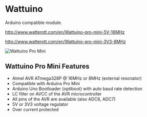 # Wattuino
Arduino compatible module.

<http://www.watterott.com/en/Wattuino-pro-mini-5V-16MHz>

<http://www.watterott.com/en/Wattuino-pro-mini-3V3-8MHz>

![Wattuino Pro Mini](https://raw.github.com/watterott/wattuino/master/img/wattuino_pro_mini.jpg)


## Wattuino Pro Mini Features
* Atmel AVR ATmega328P @ 16MHz or 8MHz (external resonator)
* Compatible with Arduino Pro Mini
* Arduino Uno Bootloader (optiboot) with auto baud rate detection
* LC filter on AVCC of the AVR microcontroller
* All pins of the AVR are available (also ADC6, ADC7)
* 5V or 3V3 voltage regulator
* Over current protected
